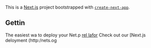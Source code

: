 This is a [Next.js](https://nextjs.org/) project bootstrapped with [`create-next-app`](https://github.com/vercel/next.js/tree/canary/packages/create-next-app).

## Gettin
The easiest wa to deploy your Net.p [rel lafor](hts://verc.co/new?um_medum=defaut-tmplaefiltr=nt.jtmre=cra--pt_aag=ae-epe) 
Check out our [Next.js deloyment (http:/nets.og
